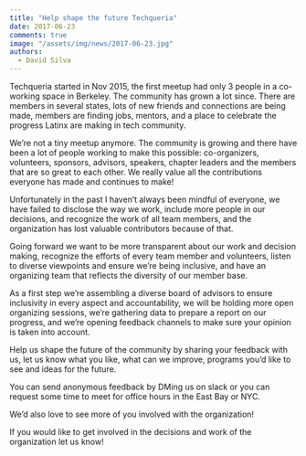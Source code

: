 ```yaml
---
title: "Help shape the future Techqueria"
date: 2017-06-23
comments: true
image: "/assets/img/news/2017-06-23.jpg"
authors:
  - David Silva
---
```


Techqueria started in Nov 2015, the first meetup had only 3 people in a co-working space in Berkeley. The community has grown a lot since. There are members in several states, lots of new friends and connections are being made, members are finding jobs, mentors, and a place to celebrate the progress Latinx are making in tech community.

We’re not a tiny meetup anymore. The community is growing and there have been a lot of people working to make this possible: co-organizers, volunteers, sponsors, advisors, speakers, chapter leaders and the members that are so great to each other. We really value all the contributions everyone has made and continues to make!

Unfortunately in the past I haven’t always been mindful of everyone, we have failed to disclose the way we work, include more people in our decisions, and recognize the work of all team members, and the organization has lost valuable contributors because of that.

Going forward we want to be more transparent about our work and decision making, recognize the efforts of every team member and volunteers, listen to diverse viewpoints and ensure we’re being inclusive, and have an organizing team that reflects the diversity of our member base.

As a first step we’re assembling a diverse board of advisors to ensure inclusivity in every aspect and accountability, we will be holding more open organizing sessions, we’re gathering data to prepare a report on our progress, and we’re opening feedback channels to make sure your opinion is taken into account.

Help us shape the future of the community by sharing your feedback with us, let us know what you like, what can we improve, programs you’d like to see and ideas for the future.

You can send anonymous feedback by DMing us on slack or you can request some time to meet for office hours in the East Bay or NYC.

We’d also love to see more of you involved with the organization!

If you would like to get involved in the decisions and work of the organization let us know!
